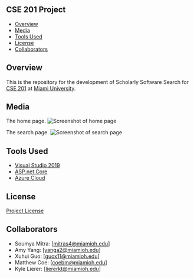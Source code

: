 ## CSE 201 Project

- [Overview](#overview)
- [Media](#media)
- [Tools Used](#tools-used)
- [License](#license)
- [Collaborators](#collaborators)

<a name="overview"/></a>
## Overview
This is the repository for the development of Scholarly Software Search for [CSE 201](https://miamioh.edu/cec/academics/departments/cse/academics/course-descriptions/cse-201/index.htmlhttps://miamioh.edu/cec/academics/departments/cse/academics/course-descriptions/cse-201/index.html) at [Miami University](http://miamioh.edu/).

<a name="media"/></a>
## Media
The home page.
![Screenshot of home page](https://raw.githubusercontent.com/CSE-201/CSE-201-Project/development/Misc/Media/HomePage-ScholarySoftwareSearch.png)

The search page.
![Screenshot of search page](https://raw.githubusercontent.com/CSE-201/CSE-201-Project/development/Misc/Media/SearchPage-ScholarySoftwareSearch.png)

<a name="tools-used"></a>
## Tools Used
- [Visual Studio 2019](https://visualstudio.microsoft.com/vs/)
- [ASP.net Core](https://docs.microsoft.com/en-us/aspnet/core/?view=aspnetcore-3.0)
- [Azure Cloud](https://azure.microsoft.com/en-us/)

<a name="license"></a>
## License
[Project License](LICENSE.md)

<a name="collaborators"></a>
## Collaborators
- Soumya Mitra: [mitras4@miamioh.edu]
- Amy Yang: [yanga2@miamioh.edu]
- Xuhui Guo: [guox11@miamioh.edu]
- Matthew Coe: [coebm@miamioh.edu]
- Kyle Lierer: [liererkt@miamioh.edu]
